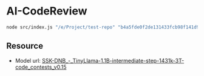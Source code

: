 # AI-CodeReview

```bash
node src/index.js "/e/Project/test-repo" "b4a5fde0f2de131433fcb98f141d93c1945c2529" "f39f5bfc541af505c484f7b29143b2182b690e83"
```

## Resource
- Model url: [SSK-DNB_-_TinyLlama-1.1B-intermediate-step-1431k-3T-code_contests_v0.15](https://huggingface.co/RichardErkhov/SSK-DNB_-_TinyLlama-1.1B-intermediate-step-1431k-3T-code_contests_v0.15-gguf)
